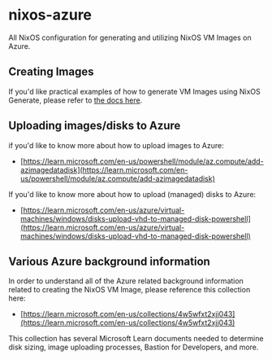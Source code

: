 # nixos-azure
All NixOS configuration for generating and utilizing NixOS VM Images on Azure.

## Creating Images

If you'd like practical examples of how to generate VM Images using NixOS Generate, please refer to [the docs here](docs/create-images.md).

## Uploading images/disks to Azure

if you'd like to know more about how to upload images to Azure:
- [https://learn.microsoft.com/en-us/powershell/module/az.compute/add-azimagedatadisk](https://learn.microsoft.com/en-us/powershell/module/az.compute/add-azimagedatadisk)

If you'd like to know more about how to upload (managed) disks to Azure:
- [https://learn.microsoft.com/en-us/azure/virtual-machines/windows/disks-upload-vhd-to-managed-disk-powershell](https://learn.microsoft.com/en-us/azure/virtual-machines/windows/disks-upload-vhd-to-managed-disk-powershell)

## Various Azure background information

In order to understand all of the Azure related background information related to creating the NixOS VM Image, please reference this collection here:
- [https://learn.microsoft.com/en-us/collections/4w5wfxt2xjj043](https://learn.microsoft.com/en-us/collections/4w5wfxt2xjj043)

This collection has several Microsoft Learn documents needed to determine disk sizing, image uploading processes, Bastion for Developers, and more.
